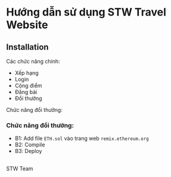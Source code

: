 # Hướng dẫn sử dụng STW Travel Website

## Installation

Các chức năng chính:

 * Xếp hạng
 * Login
 * Cộng điểm
 * Đăng bài
 * Đổi thưởng

Chức năng đổi thưởng:

### Chức năng đổi thưởng:

* B1: Add file `ETH.sol` vào trang web `remix.ethereum.org`
* B2: Compile
* B3: Deploy

##
STW Team